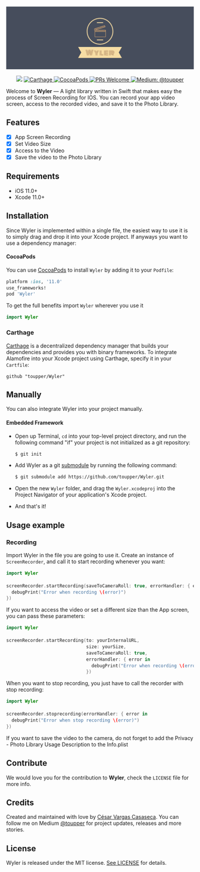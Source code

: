<p align="center">
    <img src="wyler.png" width="650 max-width="90%" alt="Wyler" />
</p>

<p align="center">
    <img src="https://img.shields.io/badge/Swift-5.2-orange.svg" />
    <a href="https://github.com/Carthage/Carthage">
        <img src="https://img.shields.io/badge/Carthage-compatible-4BC51D.svg?style=flat" alt="Carthage" />
    </a>
    <a href="https://cocoapods.org">
        <img src="https://img.shields.io/cocoapods/v/EZSwiftExtensions.svg" alt="CocoaPods" />
    </a>
    <a href="http://makeapullrequest.com">
        <img src="https://img.shields.io/badge/PRs-welcome-brightgreen.svg?style=flat-square" alt="PRs Welcome" />
    </a>
    <a href="https://medium.com/@toupper">
        <img src="https://img.shields.io/badge/medium-@toupper-blue.svg" alt="Medium: @toupper" />
    </a>
</p>

Welcome to **Wyler** — A light library written in Swift that makes easy the process of Screen Recording for IOS. You can record your app video screen, access to the recorded video, and save it to the Photo Library.

## Features

- [x] App Screen Recording
- [x] Set Video Size
- [x] Access to the Video
- [x] Save the video to the Photo Library

## Requirements

- iOS 11.0+
- Xcode 11.0+

## Installation
Since Wyler is implemented within a single file, the easiest way to use it is to simply drag and drop it into your Xcode project. If anyways you want to use a dependency manager:

#### CocoaPods
You can use [CocoaPods](http://cocoapods.org/) to install `Wyler` by adding it to your `Podfile`:

```ruby
platform :ios, '11.0'
use_frameworks!
pod 'Wyler'
```

To get the full benefits import `Wyler` wherever you use it

``` swift
import Wyler
```
### Carthage

[Carthage](https://github.com/Carthage/Carthage) is a decentralized dependency manager that builds your dependencies and provides you with binary frameworks. To integrate Alamofire into your Xcode project using Carthage, specify it in your `Cartfile`:

```ogdl
github "toupper/Wyler"
```
## Manually

You can also integrate Wyler into your project manually.

#### Embedded Framework

- Open up Terminal, `cd` into your top-level project directory, and run the following command "if" your project is not initialized as a git repository:

  ```bash
  $ git init
  ```

- Add Wyler as a git [submodule](https://git-scm.com/docs/git-submodule) by running the following command:

  ```bash
  $ git submodule add https://github.com/toupper/Wyler.git
  ```

- Open the new `Wyler` folder, and drag the `Wyler.xcodeproj` into the Project Navigator of your application's Xcode project.

- And that's it!

## Usage example

###  Recording

Import Wyler in the file you are going to use it. Create an instance of ```ScreenRecorder```, and call it to start recording whenever you want:

```swift
import Wyler

screenRecorder.startRecording(saveToCameraRoll: true, errorHandler: { error in
  debugPrint("Error when recording \(error)")
})
```
If you want to access the video or set a different size than the App screen, you can pass these parameters:

```swift
import Wyler

screenRecorder.startRecording(to: yourInternalURL,
                              size: yourSize,
                              saveToCameraRoll: true, 
                              errorHandler: { error in
                                debugPrint("Error when recording \(error)")
                              })
```


When you want to stop recording, you just have to call the recorder with stop recording:

```swift
import Wyler

screenRecorder.stoprecording(errorHandler: { error in
  debugPrint("Error when stop recording \(error)")
})
```
If you want to save the video to the camera, do not forget to add the Privacy - Photo Library Usage Description to the Info.plist
## Contribute

We would love you for the contribution to **Wyler**, check the ``LICENSE`` file for more info.

## Credits

Created and maintained with love by [César Vargas Casaseca](https://github.com/toupper). You can follow me on Medium [@toupper](https://medium.com/@toupper) for project updates, releases and more stories.

## License

Wyler is released under the MIT license. [See LICENSE](https://github.com/toupper/Wyler/blob/master/LICENSE) for details.

